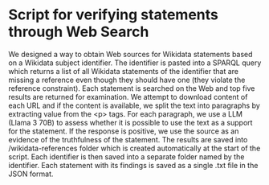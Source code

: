 # Script for verifying statements through Web Search
We designed a way to obtain Web sources for Wikidata statements based on a Wikidata subject identifier.
The identifier is pasted into a SPARQL query which returns a list of all Wikidata statements of the identifier that are missing a reference even though they should have one (they violate the reference constraint).
Each statement is searched on the Web and top five results are returned for examination. We attempt to download content of each URL and if the content is available, we split the text into paragraphs by extracting value from the \<p\> tags.
For each paragraph, we use a LLM (Llama 3 70B) to assess whether it is possible to use the text as a support for the statement. If the response is positive, we use the source as an evidence of the truthfulness of the statement.
The results are saved into /wikidata-references folder which is created automatically at the start of the script.
Each identifier is then saved into a separate folder named by the identifier.
Each statement with its findings is saved as a single .txt file in the JSON format.
